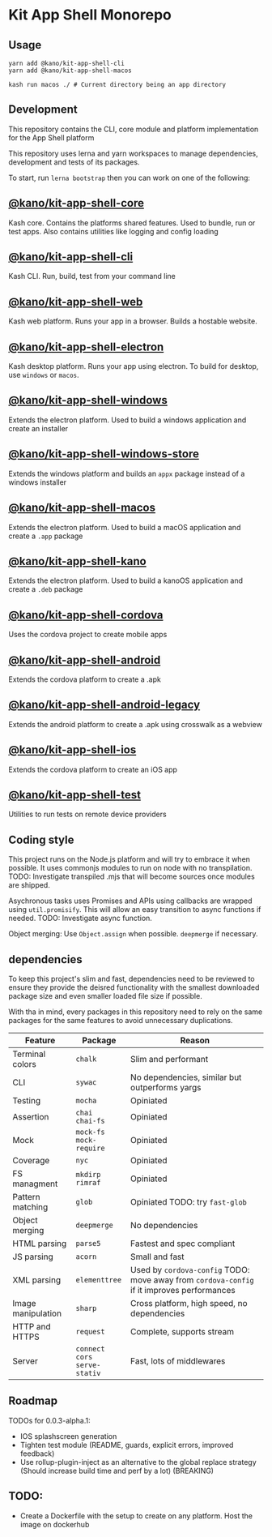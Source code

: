 # Kit App Shell Monorepo

## Usage

```
yarn add @kano/kit-app-shell-cli
yarn add @kano/kit-app-shell-macos

kash run macos ./ # Current directory being an app directory 
```

## Development

This repository contains the CLI, core module and platform implementation for the App Shell platform

This repository uses lerna and yarn workspaces to manage dependencies, development and tests of its packages.

To start, run `lerna bootstrap` then you can work on one of the following:

## [@kano/kit-app-shell-core](./packages/core)

Kash core. Contains the platforms shared features. Used to bundle, run or test apps.
Also contains utilities like logging and config loading

## [@kano/kit-app-shell-cli](./packages/cli)

Kash CLI. Run, build, test from your command line

## [@kano/kit-app-shell-web](./packages/web)

Kash web platform. Runs your app in a browser. Builds a hostable website.

## [@kano/kit-app-shell-electron](./packages/electron)

Kash desktop platform. Runs your app using electron. To build for desktop, use `windows` or `macos`.

## [@kano/kit-app-shell-windows](./packages/windows)

Extends the electron platform. Used to build a windows application and create an installer

## [@kano/kit-app-shell-windows-store](./packages/windows-store)

Extends the windows platform and builds an `appx` package instead of a windows installer

## [@kano/kit-app-shell-macos](./packages/macos)

Extends the electron platform. Used to build a macOS application and create a `.app` package

## [@kano/kit-app-shell-kano](./packages/kano)

Extends the electron platform. Used to build a kanoOS application and create a `.deb` package

## [@kano/kit-app-shell-cordova](./packages/cordova)

Uses the cordova project to create mobile apps

## [@kano/kit-app-shell-android](./packages/android)

Extends the cordova platform to create a .apk

## [@kano/kit-app-shell-android-legacy](./packages/android-legacy)

Extends the android platform to create a .apk using crosswalk as a webview

## [@kano/kit-app-shell-ios](./packages/ios)

Extends the cordova platform to create an iOS app

## [@kano/kit-app-shell-test](./packages/test)

Utilities to run tests on remote device providers

## Coding style

This project runs on the Node.js platform and will try to embrace it when possible. It uses commonjs modules to run on node with no transpilation. TODO: Investigate transpiled .mjs that will become sources once modules are shipped.

Asychronous tasks uses Promises and APIs using callbacks are wrapped using `util.promisify`. This will allow an easy transition to async functions if needed. TODO: Investigate async function.

Object merging: Use `Object.assign` when possible. `deepmerge` if necessary.

## dependencies

To keep this project's slim and fast, dependencies need to be reviewed to ensure they provide the deisred functionality with the smallest downloaded package size and even smaller loaded file size if possible.

With tha in mind, every packages in this repository need to rely on the same packages for the same features to avoid unnecessary duplications.

|Feature| Package | Reason |
|---|---|---|
|Terminal colors|`chalk`|Slim and performant|
|CLI|`sywac`|No dependencies, similar but outperforms yargs|
|Testing|`mocha`|Opiniated|
|Assertion|`chai`<br>`chai-fs`|Opiniated|
|Mock|`mock-fs`<br>`mock-require`|Opiniated|
|Coverage|`nyc`|Opiniated|
|FS managment|`mkdirp`<br>`rimraf`|Opiniated|
|Pattern matching|`glob`|Opiniated TODO: try `fast-glob`|
|Object merging|`deepmerge`|No dependencies|
|HTML parsing|`parse5`|Fastest and spec compliant|
|JS parsing|`acorn`|Small and fast|
|XML parsing|`elementtree`|Used by `cordova-config` TODO: move away from `cordova-config` if it improves performances|
|Image manipulation|`sharp`|Cross platform, high speed, no dependencies|
|HTTP and HTTPS|`request`|Complete, supports stream|
|Server|`connect`<br>`cors`<br>`serve-stativ`|Fast, lots of middlewares|

## Roadmap

TODOs for 0.0.3-alpha.1:

 - IOS splashscreen generation
 - Tighten test module (README, guards, explicit errors, improved feedback)
 - Use rollup-plugin-inject as an alternative to the global replace strategy (Should increase build time and perf by a lot) (BREAKING)

## TODO:
 - Create a Dockerfile with the setup to create on any platform. Host the image on dockerhub 